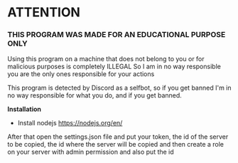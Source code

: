 <h1> ATTENTION </h1>

<h3> THIS PROGRAM WAS MADE FOR AN EDUCATIONAL PURPOSE ONLY </h3>

Using this program on a machine that does not belong to you or for malicious purposes is completely ILLEGAL
So I am in no way responsible you are the only ones responsible for your actions

This program is detected by Discord as a selfbot, so if you get banned I'm in no way responsible for what you do, and if you get banned.

<b> Installation </b>

* Install nodejs
https://nodejs.org/en/
 
After that open the settings.json file and put your token, the id of the server to be copied, the id where the server will be copied and then create a role on your server with admin permission and also put the id